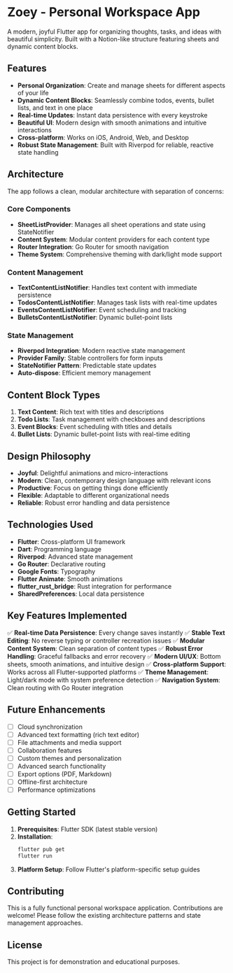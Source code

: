 # Zoey - Personal Workspace App

A modern, joyful Flutter app for organizing thoughts, tasks, and ideas with beautiful simplicity. Built with a Notion-like structure featuring sheets and dynamic content blocks.

## Features

- **Personal Organization**: Create and manage sheets for different aspects of your life
- **Dynamic Content Blocks**: Seamlessly combine todos, events, bullet lists, and text in one place
- **Real-time Updates**: Instant data persistence with every keystroke
- **Beautiful UI**: Modern design with smooth animations and intuitive interactions
- **Cross-platform**: Works on iOS, Android, Web, and Desktop
- **Robust State Management**: Built with Riverpod for reliable, reactive state handling

## Architecture

The app follows a clean, modular architecture with separation of concerns:

### Core Components
- **SheetListProvider**: Manages all sheet operations and state using StateNotifier
- **Content System**: Modular content providers for each content type
- **Router Integration**: Go Router for smooth navigation
- **Theme System**: Comprehensive theming with dark/light mode support

### Content Management
- **TextContentListNotifier**: Handles text content with immediate persistence
- **TodosContentListNotifier**: Manages task lists with real-time updates
- **EventsContentListNotifier**: Event scheduling and tracking
- **BulletsContentListNotifier**: Dynamic bullet-point lists

### State Management
- **Riverpod Integration**: Modern reactive state management
- **Provider Family**: Stable controllers for form inputs
- **StateNotifier Pattern**: Predictable state updates
- **Auto-dispose**: Efficient memory management

## Content Block Types

1. **Text Content**: Rich text with titles and descriptions
2. **Todo Lists**: Task management with checkboxes and descriptions
3. **Event Blocks**: Event scheduling with titles and details
4. **Bullet Lists**: Dynamic bullet-point lists with real-time editing

## Design Philosophy

- **Joyful**: Delightful animations and micro-interactions
- **Modern**: Clean, contemporary design language with relevant icons
- **Productive**: Focus on getting things done efficiently
- **Flexible**: Adaptable to different organizational needs
- **Reliable**: Robust error handling and data persistence

## Technologies Used

- **Flutter**: Cross-platform UI framework
- **Dart**: Programming language
- **Riverpod**: Advanced state management
- **Go Router**: Declarative routing
- **Google Fonts**: Typography
- **Flutter Animate**: Smooth animations
- **flutter_rust_bridge**: Rust integration for performance
- **SharedPreferences**: Local data persistence

## Key Features Implemented

✅ **Real-time Data Persistence**: Every change saves instantly
✅ **Stable Text Editing**: No reverse typing or controller recreation issues
✅ **Modular Content System**: Clean separation of content types
✅ **Robust Error Handling**: Graceful fallbacks and error recovery
✅ **Modern UI/UX**: Bottom sheets, smooth animations, and intuitive design
✅ **Cross-platform Support**: Works across all Flutter-supported platforms
✅ **Theme Management**: Light/dark mode with system preference detection
✅ **Navigation System**: Clean routing with Go Router integration

## Future Enhancements

- [ ] Cloud synchronization
- [ ] Advanced text formatting (rich text editor)
- [ ] File attachments and media support
- [ ] Collaboration features
- [ ] Custom themes and personalization
- [ ] Advanced search functionality
- [ ] Export options (PDF, Markdown)
- [ ] Offline-first architecture
- [ ] Performance optimizations

## Getting Started

1. **Prerequisites**: Flutter SDK (latest stable version)
2. **Installation**: 
   ```bash
   flutter pub get
   flutter run
   ```
3. **Platform Setup**: Follow Flutter's platform-specific setup guides

## Contributing

This is a fully functional personal workspace application. Contributions are welcome! Please follow the existing architecture patterns and state management approaches.

## License

This project is for demonstration and educational purposes.
